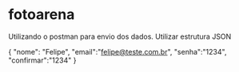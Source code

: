 # fotoarena
Utilizando o postman para envio dos dados.
Utilizar estrutura JSON

{
	"nome": "Felipe",
	"email":"felipe@teste.com.br",
	"senha":"1234",
	"confirmar":"1234"
}

